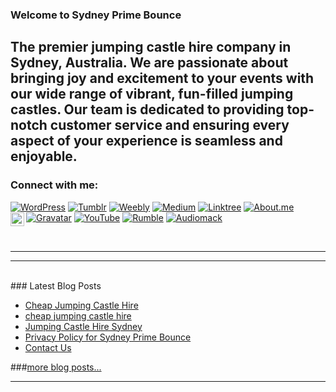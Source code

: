 ### Welcome to Sydney Prime Bounce
## The premier jumping castle hire company in Sydney, Australia. We are passionate about bringing joy and excitement to your events with our wide range of vibrant, fun-filled jumping castles. Our team is dedicated to providing top-notch customer service and ensuring every aspect of your experience is seamless and enjoyable.

### Connect with me:

[![WordPress](https://img.shields.io/badge/WordPress-21759B?style=for-the-badge&logo=wordpress&logoColor=white)][wordpress]
[![Tumblr](https://img.shields.io/badge/Tumblr-36465D?style=for-the-badge&logo=tumblr&logoColor=white)][tumblr]
[![Weebly](https://img.shields.io/badge/Weebly-38A1DB?style=for-the-badge&logo=weebly&logoColor=white)][weebly]
[![Medium](https://img.shields.io/badge/Medium-000000?style=for-the-badge&logo=medium&logoColor=white)][medium]
[![Linktree](https://img.shields.io/badge/Linktree-39E09B?style=for-the-badge&logo=linktree&logoColor=white)][linktree]
[![About.me](https://img.shields.io/badge/About.me-00A98F?style=for-the-badge&logo=about.me&logoColor=white)][aboutme]
[![Gravatar](https://img.shields.io/badge/Gravatar-1E8CBE?style=for-the-badge&logo=gravatar&logoColor=white)][gravatar]
[![YouTube](https://img.shields.io/badge/YouTube-FF0000?style=for-the-badge&logo=youtube&logoColor=white)][youtube]
[![Rumble](https://img.shields.io/badge/Rumble-0C4A7D?style=for-the-badge&logo=rumble&logoColor=white)][rumble]
[![Audiomack](https://img.shields.io/badge/Audiomack-FF8800?style=for-the-badge&logo=audiomack&logoColor=white)][audiomack]
[<img align="left" alt="Pinterest" width="22px" src="https://img.icons8.com/ios-filled/50/000000/pinterest.png" />][pinterest]





<br />

---

---
<br>
### Latest Blog Posts

<!-- BLOG-POST-LIST:START -->
- [Cheap Jumping Castle Hire](https://sydneyprimebounce.wordpress.com/2024/11/04/cheap-jumping-castle-hire-2/)
- [cheap jumping castle hire](https://jumpingcastlehiresydney.medium.com/cheap-jumping-castle-hire-aabb55e16332?source=rss-c91eb25f37c6------2)
- [Jumping Castle Hire Sydney](https://jumpingcastlehiresydney.medium.com/jumping-castle-hire-sydney-22978b9d8e43?source=rss-c91eb25f37c6------2)
- [Privacy Policy for Sydney Prime Bounce](https://jumpingcastlehiresydney.medium.com/privacy-policy-for-sydney-prime-bounce-3ce934e92551?source=rss-c91eb25f37c6------2)
- [Contact Us](https://jumpingcastlehiresydney.medium.com/contact-us-d01163a6a375?source=rss-c91eb25f37c6------2)
<!-- BLOG-POST-LIST:END -->

###[more blog posts...](https://about.me/Sydneyprimebounce)

---
</br>
<br>

[website]: https://sydneyprimebounce.com.au
[youtube]: https://www.youtube.com/@Sydney-Prime-Bounce
[twitter]: https://x.com/sydneyprimesyd
[wordpress]: https://sydneyprimebounce.wordpress.com/
[tumblr]: https://sydney-prime-bounce.tumblr.com/
[weebly]: https://jumping-castle-hire.weebly.com
[medium]: https://jumpingcastlehiresydney.medium.com
[linktree]: https://linktr.ee/Jumping_castle_hire_sydney
[aboutme]: https://about.me/Sydneyprimebounce
[gravatar]: https://gravatar.com/sydneyprimebounce
[rumble]: https://rumble.com/c/c-6815589
[audiomack]: https://audiomack.com/jumping-castle-hire-sydney
[pinterest]: https://au.pinterest.com/Sydneyprimebounce/
